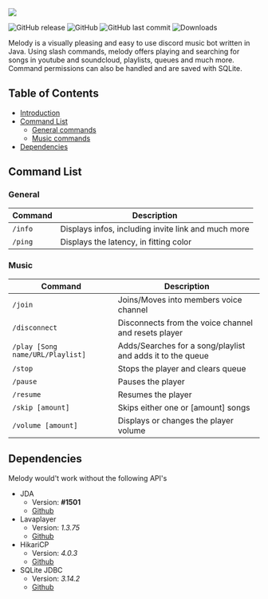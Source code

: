 <img src="https://github.com/necsii/melody/blob/main/.websrc/Melody_Banner.png" />

![GitHub release](https://img.shields.io/github/release/necsii/melody.svg)
![GitHub](https://img.shields.io/github/license/necsii/melody.svg)
![GitHub last commit](https://img.shields.io/github/last-commit/necsii/melody.svg)
![Downloads](https://img.shields.io/github/downloads/necsii/melody/total.svg)

Melody is a visually pleasing and easy to use discord music bot written in Java. Using slash commands, melody offers playing and searching for songs in youtube and soundcloud, playlists, queues and much more. Command permissions can also be handled and are saved with SQLite.

## Table of Contents

* [Introduction](#discordbot-----)
* [Command List](#command-list)
  * [General commands](#general)
  * [Music commands](#music)
* [Dependencies](#dependencies)


## Command List

### General

Command | Description
----------------|----------------
`/info` | Displays infos, including invite link and much more
`/ping` | Displays the latency, in fitting color

### Music

Command | Description
----------------|----------------
`/join` | Joins/Moves into members voice channel
`/disconnect` | Disconnects from the voice channel and resets player
`/play [Song name/URL/Playlist]` | Adds/Searches for a song/playlist and adds it to the queue
`/stop` | Stops the player and clears queue
`/pause` | Pauses the player
`/resume` | Resumes the player
`/skip [amount]` | Skips either one or [amount] songs
`/volume [amount]` | Displays or changes the player volume

## Dependencies

Melody would't work without the following API's
* JDA
   * Version: **#1501**
   * [Github](https://github.com/DV8FromTheWorld/JDA)
* Lavaplayer
   * Version: *1.3.75*
   * [Github](https://github.com/sedmelluq/lavaplayer)
* HikariCP
   * Version: *4.0.3*
   * [Github](https://github.com/brettwooldridge/HikariCP)
* SQLite JDBC
   * Version: *3.14.2*
   * [Github](https://github.com/xerial/sqlite-jdbc)
